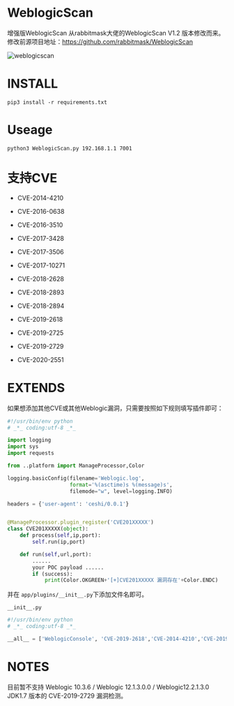 # WeblogicScan

增强版WeblogicScan 从rabbitmask大佬的WeblogicScan V1.2 版本修改而来。 修改前源项目地址：https://github.com/rabbitmask/WeblogicScan

![weblogicscan](weblogicscan.png)


# INSTALL

```
pip3 install -r requirements.txt
```

# Useage

```
python3 WeblogicScan.py 192.168.1.1 7001
```

# 支持CVE

* CVE-2014-4210

* CVE-2016-0638

* CVE-2016-3510

* CVE-2017-3428

* CVE-2017-3506

* CVE-2017-10271

* CVE-2018-2628

* CVE-2018-2893

* CVE-2018-2894

* CVE-2019-2618

* CVE-2019-2725

* CVE-2019-2729

* CVE-2020-2551

  

# EXTENDS

如果想添加其他CVE或其他Weblogic漏洞，只需要按照如下规则填写插件即可：

```python
#!/usr/bin/env python
# _*_ coding:utf-8 _*_

import logging
import sys
import requests

from ..platform import ManageProcessor,Color

logging.basicConfig(filename='Weblogic.log',
                    format='%(asctime)s %(message)s',
                    filemode="w", level=logging.INFO)

headers = {'user-agent': 'ceshi/0.0.1'}


@ManageProcessor.plugin_register('CVE201XXXXX')
class CVE201XXXXX(object):
    def process(self,ip,port):
        self.run(ip,port)

    def run(self,url,port):
        ......
        your POC payload ......
        if (success):
            print(Color.OKGREEN+'[+]CVE201XXXXX 漏洞存在'+Color.ENDC)
```

  

并在 `app/plugins/__init__.py`下添加文件名即可。

`__init__.py`

```python
#!/usr/bin/env python
# _*_ coding:utf-8 _*_

__all__ = ['WeblogicConsole', 'CVE-2019-2618','CVE-2014-4210','CVE-2019-2725','CVE-2019-2729','CVE-2017-10271','CVE-2017-3506','CVE-2018-2894','CVE-2018-2628','CVE-2018-2893','CVE-2016-0638','CVE-2016-3510','CVE-2017-3248','CVE-201X-XXXX']
```




# NOTES

目前暂不支持 Weblogic 10.3.6 / Weblogic 12.1.3.0.0 / Weblogic12.2.1.3.0 JDK1.7 版本的 CVE-2019-2729 漏洞检测。